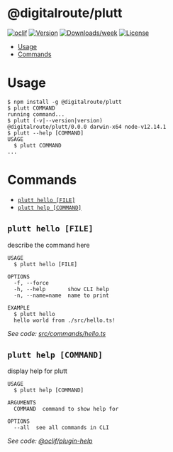 @digitalroute/plutt
===================



[![oclif](https://img.shields.io/badge/cli-oclif-brightgreen.svg)](https://oclif.io)
[![Version](https://img.shields.io/npm/v/@digitalroute/plutt.svg)](https://npmjs.org/package/@digitalroute/plutt)
[![Downloads/week](https://img.shields.io/npm/dw/@digitalroute/plutt.svg)](https://npmjs.org/package/@digitalroute/plutt)
[![License](https://img.shields.io/npm/l/@digitalroute/plutt.svg)](https://github.com/digitalroute/plutt/blob/master/package.json)

<!-- toc -->
* [Usage](#usage)
* [Commands](#commands)
<!-- tocstop -->
# Usage
<!-- usage -->
```sh-session
$ npm install -g @digitalroute/plutt
$ plutt COMMAND
running command...
$ plutt (-v|--version|version)
@digitalroute/plutt/0.0.0 darwin-x64 node-v12.14.1
$ plutt --help [COMMAND]
USAGE
  $ plutt COMMAND
...
```
<!-- usagestop -->
# Commands
<!-- commands -->
* [`plutt hello [FILE]`](#plutt-hello-file)
* [`plutt help [COMMAND]`](#plutt-help-command)

## `plutt hello [FILE]`

describe the command here

```
USAGE
  $ plutt hello [FILE]

OPTIONS
  -f, --force
  -h, --help       show CLI help
  -n, --name=name  name to print

EXAMPLE
  $ plutt hello
  hello world from ./src/hello.ts!
```

_See code: [src/commands/hello.ts](https://github.com/digitalroute/plutt/blob/v0.0.0/src/commands/hello.ts)_

## `plutt help [COMMAND]`

display help for plutt

```
USAGE
  $ plutt help [COMMAND]

ARGUMENTS
  COMMAND  command to show help for

OPTIONS
  --all  see all commands in CLI
```

_See code: [@oclif/plugin-help](https://github.com/oclif/plugin-help/blob/v2.2.3/src/commands/help.ts)_
<!-- commandsstop -->
